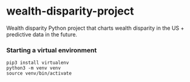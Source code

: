 # wealth-disparity-project
Wealth disparity Python project that charts wealth disparity in the US + predictive data in the future.

### Starting a virtual environment
```commandline
pip3 install virtualenv
python3 -m venv venv
source venv/bin/activate
```